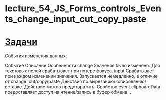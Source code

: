 # lecture_54_JS_Forms_controls_Events_change_input_cut_copy_paste  

#  [Задачи ](https://github.com/schoolteacherMP/lecture_54_JS_Forms_controls_Events_change_input_cut_copy_paste/blob/main/tasks.md)  

События изменения данных:

Событие	         Описание	                                      Особенности
change	         Значение было изменено.	                      Для текстовых полей срабатывает при потере фокуса.
input	           Срабатывает при каждом изменении значения.	    Запускается немедленно, в отличие от change.
cut/copy/paste	 Действия по вырезанию/копированию/вставке.	    Действие можно предотвратить. 
                                                                Свойство event.clipboardData предоставляет доступ на чтение/запись в буфер обмена…
